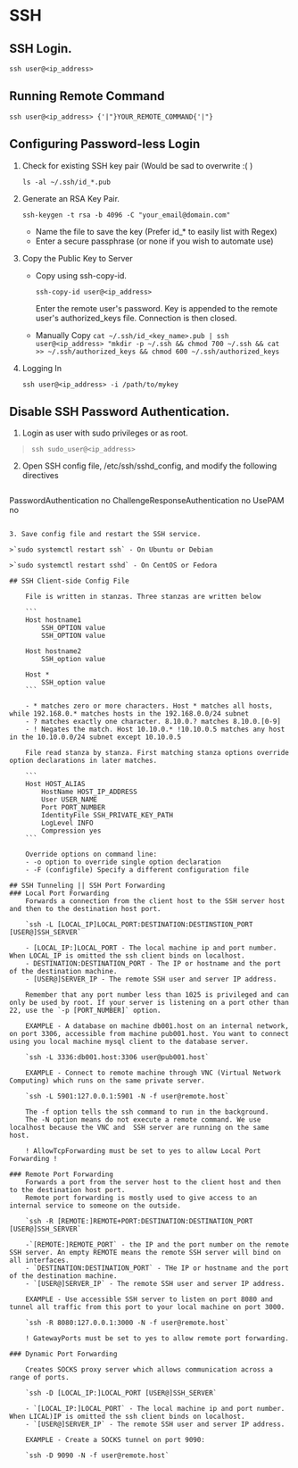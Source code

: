 # SSH
## SSH Login.

`ssh user@<ip_address>`

## Running Remote Command
`ssh user@<ip_address> {'|"}YOUR_REMOTE_COMMAND{'|"}`

## Configuring Password-less Login

1. Check for existing SSH key pair (Would be sad to overwrite :( )

	`ls -al ~/.ssh/id_*.pub`

2. Generate an RSA Key Pair.

	`ssh-keygen -t rsa -b 4096 -C "your_email@domain.com"`

	- Name the file to save the key (Prefer id_* to easily list with Regex)
	- Enter a secure passphrase (or none if you wish to automate use)

3. Copy the Public Key to Server
	- Copy using ssh-copy-id.

		`ssh-copy-id user@<ip_address>`

		Enter the remote user's password.
		Key is appended to the remote user's authorized_keys file. Connection is then closed.

 	- Manually Copy 
		`cat ~/.ssh/id_<key_name>.pub | ssh user@<ip_address> "mkdir -p ~/.ssh && chmod 700 ~/.ssh && cat >> ~/.ssh/authorized_keys && chmod 600 ~/.ssh/authorized_keys`

4. Logging In

	`ssh user@<ip_address> -i /path/to/mykey`

## Disable SSH Password Authentication.
1. Login as user with sudo privileges or as root.

>`ssh sudo_user@<ip_address>` 

2. Open SSH config file, /etc/ssh/sshd_config, and modify the following directives

>```
PasswordAuthentication no
ChallengeResponseAuthentication no
UsePAM no
```

3. Save config file and restart the SSH service.

>`sudo systemctl restart ssh` - On Ubuntu or Debian

>`sudo systemctl restart sshd` - On CentOS or Fedora

## SSH Client-side Config File

	File is written in stanzas. Three stanzas are written below

	```
	Host hostname1
		SSH_OPTION value
		SSH_OPTION value

	Host hostname2
		SSH_option value

	Host *
		SSH_option value
	```

	- * matches zero or more characters. Host * matches all hosts, while 192.168.0.* matches hosts in the 192.168.0.0/24 subnet
	- ? matches exactly one character. 8.10.0.? matches 8.10.0.[0-9] 
	- ! Negates the match. Host 10.10.0.* !10.10.0.5 matches any host in the 10.10.0.0/24 subnet except 10.10.0.5

	File read stanza by stanza. First matching stanza options override option declarations in later matches.

	```
	Host HOST_ALIAS
		HostName HOST_IP_ADDRESS
		User USER_NAME
		Port PORT_NUMBER
		IdentityFile SSH_PRIVATE_KEY_PATH
		LogLevel INFO
		Compression yes
	```

	Override options on command line:
	- -o option to override single option declaration
	- -F (configfile) Specify a different configuration file

## SSH Tunneling || SSH Port Forwarding
### Local Port Forwarding
	Forwards a connection from the client host to the SSH server host and then to the destination host port.

	`ssh -L [LOCAL_IP]LOCAL_PORT:DESTINATION:DESTINSTION_PORT [USER@]SSH_SERVER`

	- [LOCAL_IP:]LOCAL_PORT - The local machine ip and port number. When LOCAL_IP is omitted the ssh client binds on localhost.
	- DESTINATION:DESTINATION_PORT - The IP or hostname and the port of the destination machine.
	- [USER@]SERVER_IP - The remote SSH user and server IP address.

	Remember that any port number less than 1025 is privileged and can only be used by root. If your server is listening on a port other than 22, use the `-p [PORT_NUMBER]` option.
	
	EXAMPLE - A database on machine db001.host on an internal network, on port 3306, accessible from machine pub001.host. You want to connect using you local machine mysql client to the database server. 
	
	`ssh -L 3336:db001.host:3306 user@pub001.host`
	
	EXAMPLE - Connect to remote machine through VNC (Virtual Network Computing) which runs on the same private server. 
	
	`ssh -L 5901:127.0.0.1:5901 -N -f user@remote.host`
	
	The -f option tells the ssh command to run in the background.
	The -N option means do not execute a remote command. We use localhost because the VNC and  SSH server are running on the same host. 

	! AllowTcpForwarding must be set to yes to allow Local Port Forwarding !

### Remote Port Forwarding
	Forwards a port from the server host to the client host and then to the destination host port.
	Remote port forwarding is mostly used to give access to an internal service to someone on the outside.

	`ssh -R [REMOTE:]REMOTE+PORT:DESTINATION:DESTINATION_PORT [USER@]SSH_SERVER`

	-`[REMOTE:]REMOTE_PORT` - the IP and the port number on the remote SSH server. An empty REMOTE means the remote SSH server will bind on all interfaces.
	- `DESTINATION:DESTINATION_PORT` - THe IP or hostname and the port of the destination machine.
	- `[USER@]SERVER_IP` - The remote SSH user and server IP address.	

	EXAMPLE - Use accessible SSH server to listen on port 8080 and tunnel all traffic from this port to your local machine on port 3000.

	`ssh -R 8080:127.0.0.1:3000 -N -f user@remote.host`
	
	! GatewayPorts must be set to yes to allow remote port forwarding.

### Dynamic Port Forwarding
	
	Creates SOCKS proxy server which allows communication across a range of ports.

	`ssh -D [LOCAL_IP:]LOCAL_PORT [USER@]SSH_SERVER`

	- `[LOCAL_IP:]LOCAL_PORT` - The local machine ip and port number. When LICAL)IP is omitted the ssh client binds on localhost. 
	- `[USER@]SERVER_IP` - The remote SSH user and server IP address. 

	EXAMPLE - Create a SOCKS tunnel on port 9090:

	`ssh -D 9090 -N -f user@remote.host`

